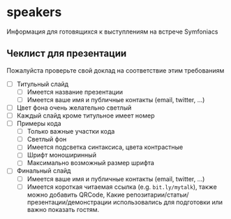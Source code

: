 # speakers

Информация для готовящихся к выступлениям на встрече Symfoniacs

## Чеклист для презентации

Пожалуйста проверьте свой доклад на соответствие этим требованиям

- [ ] Титульный слайд
  - [ ] Имеется название презентации
  - [ ] Имеется ваше имя и публичные контакты (email, twitter, ...)
- [ ] Цвет фона очень желательно светлый
- [ ] Каждый слайд кроме титульное имеет номер
- [ ] Примеры кода
  - [ ] Только важные участки кода
  - [ ] Светлый фон
  - [ ] Имеется подсветка синтаксиса, цвета контрастные
  - [ ] Шрифт моноширинный 
  - [ ] Максимально возможный размер шрифта
- [ ] Финальный слайд
  - [ ] Имеется ваше имя и публичные контакты (email, twitter, ...)
  - [ ] Имеется короткая читаемая ссылка (e.g. `bit.ly/mytalk`), также можно добавить QRCode,
    Какие репозитарии/статьи/презентации/демонстрации использовались для подготовки или важно показать гостям.
